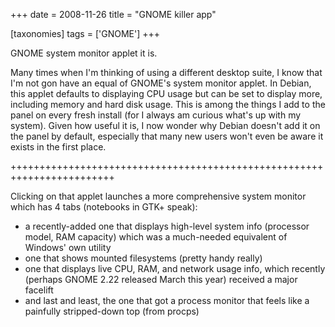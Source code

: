 +++
date = 2008-11-26
title = "GNOME killer app"

[taxonomies]
tags = ['GNOME']
+++

GNOME system monitor applet it is.

Many times when I\'m thinking of using a different desktop suite, I know
that I\'m not gon have an equal of GNOME\'s system monitor applet. In
Debian, this applet defaults to displaying CPU usage but can be set to
display more, including memory and hard disk usage. This is among the
things I add to the panel on every fresh install (for I always am
curious what\'s up with my system). Given how useful it is, I now wonder
why Debian doesn\'t add it on the panel by default, especially that many
new users won\'t even be aware it exists in the first place.

++++++++++++++++++++++++++++++++++++++++++++++++++++++++++++++++++++++++

Clicking on that applet launches a more comprehensive system monitor
which has 4 tabs (notebooks in GTK+ speak):

-   a recently-added one that displays high-level system info (processor
    model, RAM capacity) which was a much-needed equivalent of Windows\'
    own utility
-   one that shows mounted filesystems (pretty handy really)
-   one that displays live CPU, RAM, and network usage info, which
    recently (perhaps GNOME 2.22 released March this year) received a
    major facelift
-   and last and least, the one that got a process monitor that feels
    like a painfully stripped-down top (from procps)
